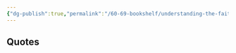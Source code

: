 ```yaml
---
{"dg-publish":true,"permalink":"/60-69-bookshelf/understanding-the-faith-jeff-myers/","created":"2023-10-03 17:45:25","updated":"2024-02-28T15:33:18-05:00"}
---
```



## Quotes
